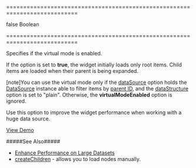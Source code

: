 ===========================================================================
<!--default-->false<!--/default-->
<!--type-->Boolean<!--/type-->
===========================================================================

<!--shortDescription-->
Specifies if the virtual mode is enabled.
<!--/shortDescription-->

<!--fullDescription-->
If the option is set to **true**, the widget initially loads only root items. Child items are loaded when their parent is being expanded.

[note]You can use the virtual mode only if the [dataSource](/Documentation/ApiReference/UI_Widgets/dxTreeView/Configuration/#dataSpource) option holds the [DataSource](/Documentation/ApiReference/Data_Layer/DataSource/) instance able to filter items by [parent ID](/Documentation/ApiReference/UI_Widgets/dxTreeView/Configuration/#parentIdExpr), and the [dataStructure](/Documentation/ApiReference/UI_Widgets/dxTreeView/Configuration/#dataStructure) option is set to "plain". Otherwise, the **virtualModeEnabled** option is ignored.

Use this option to improve the widget performance when working with a huge data source.

<a href="https://js.devexpress.com/Demos/WidgetsGallery/Demo/Tree_View/VirtualMode/jQuery/Light/" class="button orange small fix-width-155" style="margin-right: 20px;" target="_blank">View Demo</a>

#####See Also#####
- [Enhance Performance on Large Datasets](/Documentation/Guide/Widgets/TreeView/Enhance_Performance_on_Large_Datasets/)
- [createChildren](/Documentation/ApiReference/UI_Widgets/dxTreeView/Configuration/#createChildren) - allows you to load nodes manually.
<!--/fullDescription-->